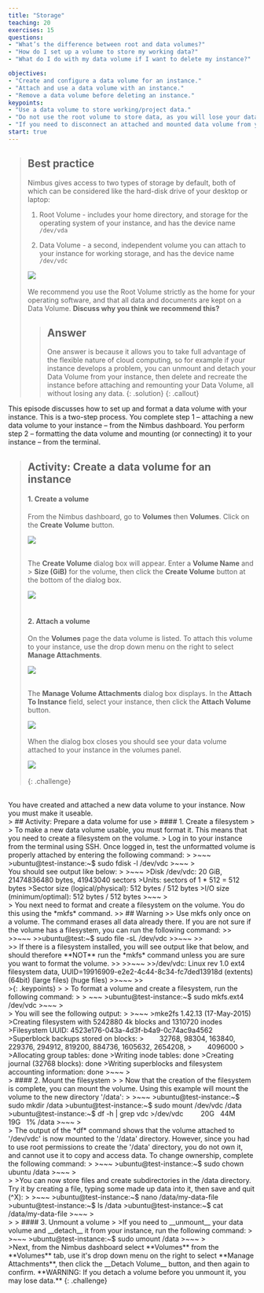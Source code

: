 ```yaml
---
title: "Storage"
teaching: 20
exercises: 15
questions:
- "What’s the difference between root and data volumes?"
- "How do I set up a volume to store my working data?"
- "What do I do with my data volume if I want to delete my instance?"

objectives:
- "Create and configure a data volume for an instance."
- "Attach and use a data volume with an instance."
- "Remove a data volume before deleting an instance."
keypoints:
- "Use a data volume to store working/project data."
- "Do not use the root volume to store data, as you will lose your data if you delete the instance"
- "If you need to disconnect an attached and mounted data volume from your instance, first unmount and then detach it, or you may lose data during the process. "
start: true
---
```


> ## Best practice
> Nimbus gives access to two types of storage by default, both of which can be considered like the hard-disk drive of your desktop or laptop:
>  1. Root Volume - includes your home directory, and storage for the operating system of your instance, and has the device name `/dev/vda`
>
>  2. Data Volume - a second, independent volume you can attach to your instance for working storage, and has the device name `/dev/vdc`
> 
><kbd><img src="{{ page.root }}/fig/Data_volumes.png" /></kbd>
><br><br>
> We recommend you use the Root Volume strictly as the home for your operating software, and that all data and documents are kept on a Data Volume. **Discuss why you think we recommend this?**
> > ## Answer
> > One answer is because it allows you to take full advantage of the flexible nature of cloud computing, so for example if your instance develops a problem, you can unmount and detach your Data Volume from your instance, then delete and recreate the instance before attaching and remounting your Data Volume, all without losing any data.
> {: .solution}
{: .callout}

This episode discusses how to set up and format a data volume with your instance. This is a two-step process. You complete step 1 – attaching a new data volume to your instance – from the Nimbus dashboard. You perform step 2 – formatting the data volume and mounting (or connecting) it to your instance – from the terminal.


> ## Activity: Create a data volume for an instance
> #### 1. Create a volume
>
> From the Nimbus dashboard, go to **Volumes** then **Volumes**. Click on the **Create Volume** button.
>
> <kbd><img src="{{ page.root }}/fig/Volumes_dashboard.png" /></kbd><br><br>
>
>   The **Create Volume** dialog box will appear. Enter a **Volume Name** and > **Size (GiB)** for the volume, then click the **Create Volume** button at the bottom of the dialog box.
>
> <kbd><img src="{{ page.root }}/fig/Volumes_create2.png" /></kbd><br><br>
>
> #### 2. Attach a volume
>
> On the **Volumes** page the data volume is listed. To attach this volume to your instance, use the drop down menu on the right to select **Manage Attachments**.
>
> <kbd><img src="{{ page.root }}/fig/Volumes_manage.png" /></kbd><br><br>
>
> The **Manage Volume Attachments** dialog box displays. In the **Attach To Instance** field, select your instance, then click the **Attach Volume** button.
>
><kbd><img src="{{ page.root }}/fig/nimbus_vol_manage_attachments.png" /></kbd><br><br>
> When the dialog box closes you should see your data volume attached to your instance in the volumes panel.
><br>
>
> <kbd><img src="{{ page.root }}/fig/Volumes_attached.png" /></kbd><br><br>
{: .challenge}
<br>
You have created and attached a new data volume to your instance. Now you must make it useable.
<br>
> ## Activity: Prepare a data volume for use
> #### 1. Create a filesystem
>
> To make a new data volume usable, you must format it. This means that you need to create a filesystem on the volume.
> Log in to your instance from the terminal using SSH. Once logged in, test the unformatted volume is properly attached by entering the following command:
>
>~~~
>ubuntu@test-instance:~$ sudo fdisk -l /dev/vdc
>~~~
><br>
You should see output like below:
>
>~~~
>Disk /dev/vdc: 20 GiB, 21474836480 bytes, 41943040 sectors
>Units: sectors of 1 * 512 = 512 bytes
>Sector size (logical/physical): 512 bytes / 512 bytes
>I/O size (minimum/optimal): 512 bytes / 512 bytes
>~~~
><br>
> You next need to format and create a filesystem on the volume.  You do this using the *mkfs* command.   
>> ## Warning
>> Use mkfs only once on a volume.  The command erases all data already there. If you are not sure if the volume has a filesystem, you can run the following command:
>>
>>~~~
>>ubuntu@test:~$ sudo file -sL /dev/vdc
>>~~~
>><br>
>> If there is a filesystem installed, you will see output like that below, and should therefore **NOT** run the *mkfs* command unless you are sure you want to format the volume.
>>
>>~~~
>>/dev/vdc: Linux rev 1.0 ext4 filesystem data, UUID=19916909-e2e2-4c44-8c34-fc7ded13918d (extents) (64bit) (large files) (huge files)
>>~~~
>><br>
>{: .keypoints}
>
> To format a volume and create a filesystem, run the following command:
>
> ~~~
>ubuntu@test-instance:~$ sudo mkfs.ext4 /dev/vdc
>~~~
><br>
> You will see the following output:
>
>~~~
>mke2fs 1.42.13 (17-May-2015)
>Creating filesystem with 5242880 4k blocks and 1310720 inodes
>Filesystem UUID: 4523e176-043a-4d3f-b4a9-0c74ac9a4562
>Superblock backups stored on blocks:
>        32768, 98304, 163840, 229376, 294912, 819200, 884736, 1605632, 2654208,
>        4096000
> 
>Allocating group tables: done
>Writing inode tables: done
>Creating journal (32768 blocks): done
>Writing superblocks and filesystem accounting information: done
>~~~
><br>
> #### 2. Mount the filesystem
>
> Now that the creation of the filesystem is complete, you can mount the volume. Using this example will mount the volume to the new directory '/data':
>
>~~~
>ubuntu@test-instance:~$ sudo mkdir /data
>ubuntu@test-instance:~$ sudo mount /dev/vdc /data
>ubuntu@test-instance:~$ df -h | grep vdc
>/dev/vdc         20G   44M   19G   1% /data
>~~~
><br>
> The output of the *df* command shows that the volume attached to '/dev/vdc' is now mounted to the '/data' directory. However, since you had to use root permissions to create the '/data' directory, you do not own it, and cannot use it to copy and access data. To change ownership, complete the following command:
>
>~~~
>ubuntu@test-instance:~$ sudo chown ubuntu /data
>~~~
><br>
>
>You can now store files and create subdirectories in the /data directory. Try it by creating a file, typing some made up data into it, then save and quit (^X):
>
>~~~
>ubuntu@test-instance:~$ nano /data/my-data-file
>ubuntu@test-instance:~$ ls /data
>ubuntu@test-instance:~$ cat /data/my-data-file
>~~~
><br>
>
> #### 3. Unmount a volume
>
>If you need to __unmount__ your data volume and __detach__ it from your instance, run the following command:
>
>~~~
>ubuntu@test-instance:~$ sudo umount /data
>~~~
><br>
>Next, from the Nimbus dashboard select **Volumes** from the **Volumes** tab, use it's drop down menu on the right to select **Manage Attachments**, then click the __Detach Volume__ button, and then again to confirm. **WARNING: If you detach a volume before you unmount it, you may lose data.**
{: .challenge}
